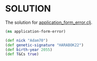 # SOLUTION

The solution for [application_form_error.clj][application_form_error.clj].

```clojure
(ns application-form-error)

(def nick "Adam70")
(def genetic-signature "HARABOK22")
(def birth-year 2055)
(def T&Cs true)
```

[application_form_error.clj]: src/application_form_error.clj
